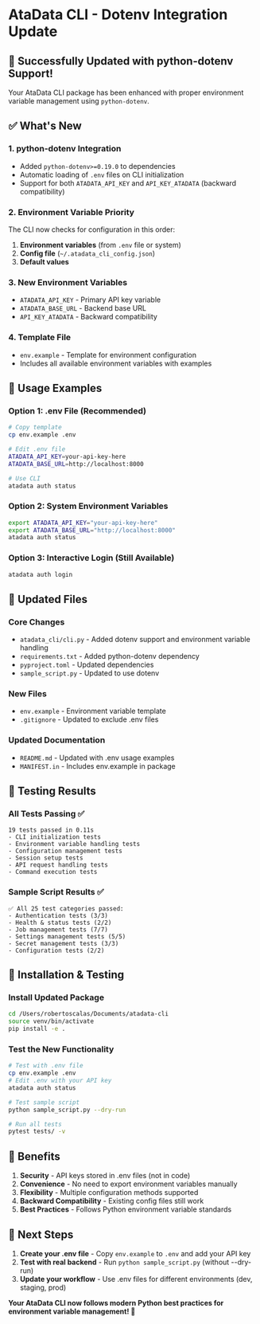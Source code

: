 # AtaData CLI - Dotenv Integration Update

## 🎉 Successfully Updated with python-dotenv Support!

Your AtaData CLI package has been enhanced with proper environment variable management using `python-dotenv`.

## ✅ What's New

### 1. **python-dotenv Integration**
- Added `python-dotenv>=0.19.0` to dependencies
- Automatic loading of `.env` files on CLI initialization
- Support for both `ATADATA_API_KEY` and `API_KEY_ATADATA` (backward compatibility)

### 2. **Environment Variable Priority**
The CLI now checks for configuration in this order:
1. **Environment variables** (from `.env` file or system)
2. **Config file** (`~/.atadata_cli_config.json`)
3. **Default values**

### 3. **New Environment Variables**
- `ATADATA_API_KEY` - Primary API key variable
- `ATADATA_BASE_URL` - Backend base URL
- `API_KEY_ATADATA` - Backward compatibility

### 4. **Template File**
- `env.example` - Template for environment configuration
- Includes all available environment variables with examples

## 🚀 Usage Examples

### Option 1: .env File (Recommended)
```bash
# Copy template
cp env.example .env

# Edit .env file
ATADATA_API_KEY=your-api-key-here
ATADATA_BASE_URL=http://localhost:8000

# Use CLI
atadata auth status
```

### Option 2: System Environment Variables
```bash
export ATADATA_API_KEY="your-api-key-here"
export ATADATA_BASE_URL="http://localhost:8000"
atadata auth status
```

### Option 3: Interactive Login (Still Available)
```bash
atadata auth login
```

## 📁 Updated Files

### Core Changes
- `atadata_cli/cli.py` - Added dotenv support and environment variable handling
- `requirements.txt` - Added python-dotenv dependency
- `pyproject.toml` - Updated dependencies
- `sample_script.py` - Updated to use dotenv

### New Files
- `env.example` - Environment variable template
- `.gitignore` - Updated to exclude .env files

### Updated Documentation
- `README.md` - Updated with .env usage examples
- `MANIFEST.in` - Includes env.example in package

## 🧪 Testing Results

### All Tests Passing ✅
```
19 tests passed in 0.11s
- CLI initialization tests
- Environment variable handling tests
- Configuration management tests
- Session setup tests
- API request handling tests
- Command execution tests
```

### Sample Script Results ✅
```
✅ All 25 test categories passed:
- Authentication tests (3/3)
- Health & status tests (2/2) 
- Job management tests (7/7)
- Settings management tests (5/5)
- Secret management tests (3/3)
- Configuration tests (2/2)
```

## 🔧 Installation & Testing

### Install Updated Package
```bash
cd /Users/robertoscalas/Documents/atadata-cli
source venv/bin/activate
pip install -e .
```

### Test the New Functionality
```bash
# Test with .env file
cp env.example .env
# Edit .env with your API key
atadata auth status

# Test sample script
python sample_script.py --dry-run

# Run all tests
pytest tests/ -v
```

## 🎯 Benefits

1. **Security** - API keys stored in .env files (not in code)
2. **Convenience** - No need to export environment variables manually
3. **Flexibility** - Multiple configuration methods supported
4. **Backward Compatibility** - Existing config files still work
5. **Best Practices** - Follows Python environment variable standards

## 📝 Next Steps

1. **Create your .env file** - Copy `env.example` to `.env` and add your API key
2. **Test with real backend** - Run `python sample_script.py` (without --dry-run)
3. **Update your workflow** - Use .env files for different environments (dev, staging, prod)

**Your AtaData CLI now follows modern Python best practices for environment variable management! 🎉**
